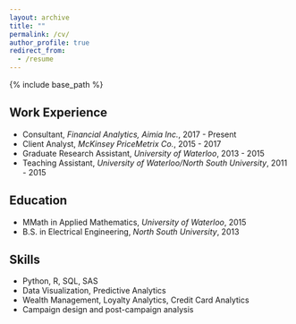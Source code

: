 ```yaml
---
layout: archive
title: ""
permalink: /cv/
author_profile: true
redirect_from:
  - /resume
---
```


{% include base_path %}

## Work Experience
* Consultant, *Financial Analytics, Aimia Inc.*, 2017 - Present
* Client Analyst, *McKinsey PriceMetrix Co.*, 2015 - 2017
* Graduate Research Assistant, *University of Waterloo*, 2013 - 2015
* Teaching Assistant, *University of Waterloo/North South University*, 2011 - 2015
## Education
* MMath in Applied Mathematics, *University of Waterloo*, 2015
* B.S. in Electrical Engineering, *North South University*, 2013

## Skills
* Python, R, SQL, SAS
* Data Visualization, Predictive Analytics
* Wealth Management, Loyalty Analytics, Credit Card Analytics
* Campaign design and post-campaign analysis

